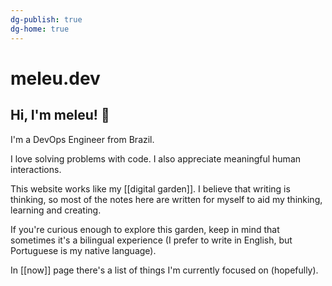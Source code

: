 ```yaml
---
dg-publish: true
dg-home: true
---
```

# meleu.dev

## Hi, I'm meleu! 👋

I'm a DevOps Engineer from Brazil.

I love solving problems with code. I also appreciate meaningful human interactions.

This website works like my [[digital garden]]. I believe that writing is thinking, so most of the notes here are written for myself to aid my thinking, learning and creating.

If you're curious enough to explore this garden, keep in mind that sometimes it's a bilingual experience (I prefer to write in English, but Portuguese is my native language).

In [[now]] page there's a list of things I'm currently focused on (hopefully).
